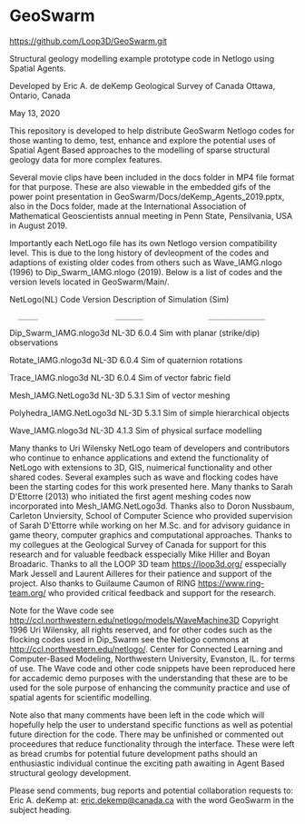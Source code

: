 # GeoSwarm

https://github.com/Loop3D/GeoSwarm.git

Structural geology modelling example prototype code in Netlogo using Spatial Agents.

Developed by Eric A. de deKemp
Geological Survey of Canada
Ottawa, Ontario, Canada

May 13, 2020

This repository is developed to help distribute GeoSwarm Netlogo codes for those wanting to demo, test, enhance and
explore the potential uses of Spatial Agent Based approaches to the modelling of sparse structural geology data for
more complex features.

Several movie clips have been included in the docs folder in MP4 file format for that purpose.
These are also viewable in the embedded gifs of the power point presentation in GeoSwarm/Docs/deKemp_Agents_2019.pptx,
also in the Docs folder, made at the International Association of Mathematical Geoscientists annual meeting in Penn State,
Pensilvania, USA in August 2019.

Importantly each NetLogo file has its own Netlogo version compatibility level. This is due to the long history of
 devleopment of the codes and adaptions of existing older codes from others such as Wave_IAMG.nlogo (1996) to
 Dip_Swarm_IAMG.nlogo (2019). Below is a list of codes and the version levels located in GeoSwarm/Main/.

NetLogo(NL) Code              Version             Description of Simulation (Sim)

      _____                   _______                ______________   


Dip_Swarm_IAMG.nlogo3d			NL-3D 6.0.4        Sim with planar (strike/dip) observations

Rotate_IAMG.nlogo3d					NL-3D 6.0.4        Sim of quaternion rotations

Trace_IAMG.nlogo3d					NL-3D 6.0.4        Sim of vector fabric field

Mesh_IAMG.NetLogo3d         NL-3D 5.3.1        Sim of vector meshing

Polyhedra_IAMG.NetLogo3d    NL-3D 5.3.1        Sim of simple hierarchical objects

Wave_IAMG.nlogo3d           NL-3D 4.1.3        Sim of physical surface modelling


Many thanks to Uri Wilensky  NetLogo team of developers and contributors who continue to enhance applications and
extend the functionality of NetLogo with extensions to 3D, GIS, nuimerical functionality and other shared codes.
Several examples such as wave and flocking codes have been the starting codes for this work presented here.
Many thanks to Sarah D'Ettorre (2013) who initiated the first agent meshing codes now incorporated into
Mesh_IAMG.NetLogo3d. Thanks also to Doron Nussbaum, Carleton Unviersity, School of Computer Science who provided
supervision of Sarah D'Ettorre while working on her M.Sc. and for advisory guidance in game theory, computer graphics
and computational approaches. Thanks to my collegues at the Geological Survey of Canada for support for this research
and for valuable feedback esspecially Mike Hiller and Boyan Broadaric. Thanks to all the LOOP 3D team https://loop3d.org/
esspecially Mark Jessell and Laurent Ailleres for their patience and support of the project. Also thanks to Guilaume Caumon
of RING https://www.ring-team.org/ who provided critical feedback and support for the research.

Note for the Wave code see http://ccl.northwestern.edu/netlogo/models/WaveMachine3D Copyright 1996 Uri Wilensky,
all rights reserved, and for other codes such as the flocking codes used in Dip_Swarm see the Netlogo commons at
http://ccl.northwestern.edu/netlogo/. Center for Connected Learning and Computer-Based Modeling, Northwestern
University, Evanston, IL. for terms of use. The Wave code and other code snippets have been reproduced here for
accademic demo purposes with the understanding that these are to be used for the sole purpose of enhancing the
community practice and use of spatial agents for scientific modelling.

Note also that many comments have been left in the code which will hopefully help the user to understand specific
functions as well as potential future direction for the code. There may be unfinished or commented out proceedures
that reduce functionality through the interface. These were left as bread crumbs for potential future development
paths should an enthusiastic individual continue the exciting path awaiting in Agent Based structural geology
development.

Please send comments, bug reports and potential collaboration requests to:
Eric A. deKemp at:  eric.dekemp@canada.ca with the word GeoSwarm in the subject heading.
